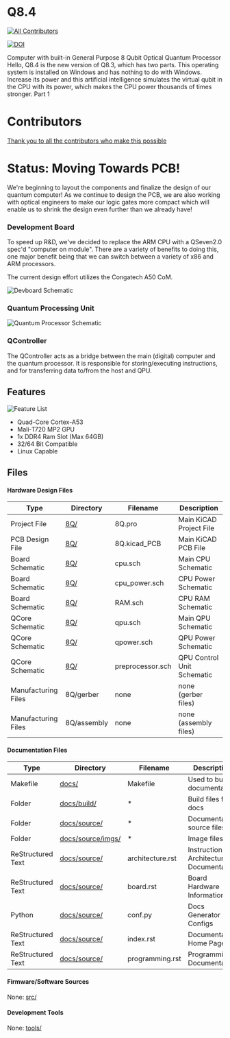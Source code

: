 # Q8.4
<!-- ALL-CONTRIBUTORS-BADGE:START - Do not remove or modify this section -->
[![All Contributors](https://img.shields.io/badge/all_contributors-4-orange.svg?style=flat-square)](#contributors-)
<!-- ALL-CONTRIBUTORS-BADGE:END -->
[![DOI](https://zenodo.org/badge/275711975.svg)](https://zenodo.org/badge/latestdoi/275711975)

Computer with built-in General Purpose 8 Qubit Optical Quantum Processor
Hello, Q8.4 is the new version of Q8.3, which has two parts. This operating system is installed on Windows and has nothing to do with Windows. Increase its power and this artificial intelligence simulates the virtual qubit in the CPU with its power, which makes the CPU power thousands of times stronger.
Part 1

# Contributors
[Thank you to all the contributors who make this possible](./CONTRIBUTORS.md)

# Status: Moving Towards PCB!

We're beginning to layout the components and finalize the design of our quantum computer! As we continue to design the PCB, we are also working with optical engineers to make our logic gates more compact which will enable us to shrink the design even further than we already have!

### Development Board

To speed up R&D, we've decided to replace the ARM CPU with a QSeven2.0 spec'd "computer on module". There are a variety of benefits to doing this, one major benefit being that we can switch between a variety of x86 and ARM processors.

The current design effort utilizes the Congatech A50 CoM.

![Devboard Schematic](./docs/source/imgs/cpu.png)

### Quantum Processing Unit
![Quantum Processor Schematic](./docs/source/imgs/qpu.png)

### QController

The QController acts as a bridge between the main (digital) computer and the quantum processor. It is responsible for storing/executing instructions, and for transferring data to/from the host and QPU.

## Features

![Feature List](./docs/source/imgs/8q.png)

* Quad-Core Cortex-A53
* Mali-T720 MP2 GPU
* 1x DDR4 Ram Slot (Max 64GB)
* 32/64 Bit Compatible
* Linux Capable

## Files

#### Hardware Design Files

| Type                | Directory   | Filename         | Description                |
| ------------------- | ----------- | ---------------- | -------------------------- |
| Project File        | [8Q/](./8Q) | 8Q.pro           | Main KiCAD Project File    |
| PCB Design File     | [8Q/](./8Q) | 8Q.kicad_PCB     | Main KiCAD PCB File        |
| Board Schematic     | [8Q/](./8Q) | cpu.sch          | Main CPU Schematic         |
| Board Schematic     | [8Q/](./8Q) | cpu_power.sch    | CPU Power Schematic        |
| Board Schematic     | [8Q/](./8Q) | RAM.sch          | CPU RAM Schematic          |
| QCore Schematic     | [8Q/](./8Q) | qpu.sch          | Main QPU Schematic         |
| QCore Schematic     | [8Q/](./8Q) | qpower.sch       | QPU Power Schematic        |
| QCore Schematic     | [8Q/](./8Q) | preprocessor.sch | QPU Control Unit Schematic |
| Manufacturing Files | 8Q/gerber   | none             | none (gerber files)        |
| Manufacturing Files | 8Q/assembly | none             | none (assembly files)      |

#### Documentation Files

| Type              | Directory                     | Filename         | Description                                |
| ----------------- | ----------------------------- | ---------------- | ------------------------------------------ |
| Makefile          | [docs/](./docs)               | Makefile         | Used to build documentation                |
| Folder            | [docs/build/](./docs/build)   | *                | Build files for docs                       |
| Folder            | [docs/source/](./docs/source) | *                | Documentation source files                 |
| Folder            | [docs/source/imgs/](./docs/source/imgs) | *      | Image files                                |
| ReStructured Text | [docs/source/](./docs/source) | architecture.rst | Instruction Set Architecture Documentation |
| ReStructured Text | [docs/source/](./docs/source) | board.rst        | Board Hardware Information                 |
| Python            | [docs/source/](./docs/source) | conf.py          | Docs Generator Configs                     |
| ReStructured Text | [docs/source/](./docs/source) | index.rst        | Documentation Home Page                    |
| ReStructured Text | [docs/source/](./docs/source) | programming.rst  | Programming Documentation                  |

#### Firmware/Software Sources

None: [src/](./src)

#### Development Tools

None: [tools/](./tools)

